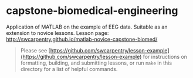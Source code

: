 capstone-biomedical-engineering
==========================

Application of MATLAB on the example of EEG data. Suitable as an extension to novice lessons.
Lesson page: http://swcarpentry.github.io/matlab-novice-capstone-biomed/

> Please see [https://github.com/swcarpentry/lesson-example](https://github.com/swcarpentry/lesson-example)
> for instructions on formatting, building, and submitting lessons,
> or run `make` in this directory for a list of helpful commands.
